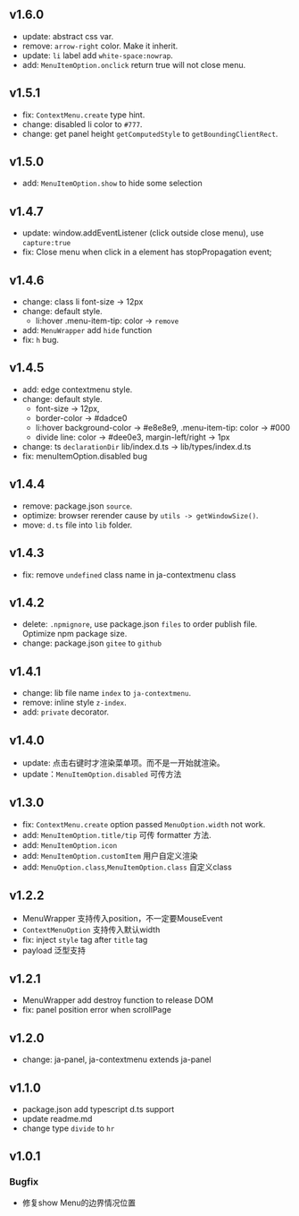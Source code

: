 ## v1.6.0
* update: abstract css var.
* remove: `arrow-right` color. Make it inherit.
* update: `li` label add `white-space:nowrap`.
* add: `MenuItemOption.onclick` return true will not close menu.
## v1.5.1
* fix: `ContextMenu.create` type hint.
* change: disabled li color to `#777`.
* change: get panel height `getComputedStyle` to `getBoundingClientRect`.
## v1.5.0
* add: `MenuItemOption.show` to hide some selection
## v1.4.7
* update: window.addEventListener (click outside close menu), use `capture:true` 
* fix: Close menu when click in a element has stopPropagation event; 
## v1.4.6
* change: class li font-size -> 12px
* change: default style.
    * li:hover .menu-item-tip: color -> `remove`
* add: `MenuWrapper` add `hide` function
* fix: `h` bug.
## v1.4.5
* add: edge contextmenu style.
* change: default style.
    * font-size -> 12px,
    * border-color -> #dadce0
    * li:hover background-color -> #e8e8e9, .menu-item-tip: color -> #000
    * divide line: color -> #dee0e3, margin-left/right -> 1px
* change: ts `declarationDir` lib/index.d.ts -> lib/types/index.d.ts
* fix: menuItemOption.disabled bug
## v1.4.4
* remove: package.json `source`.
* optimize: browser rerender cause by `utils -> getWindowSize()`.
* move: `d.ts` file into `lib` folder.
## v1.4.3
* fix: remove `undefined` class name in ja-contextmenu class
## v1.4.2
* delete: `.npmignore`, use package.json `files` to order publish file. Optimize npm package size.
* change: package.json `gitee` to `github`
## v1.4.1
* change: lib file name `index` to `ja-contextmenu`.
* remove: inline style `z-index`.
* add: `private` decorator.
## v1.4.0
* update: 点击右键时才渲染菜单项。而不是一开始就渲染。
* update：`MenuItemOption.disabled` 可传方法
## v1.3.0
* fix: `ContextMenu.create` option passed `MenuOption.width` not work.
* add: `MenuItemOption.title/tip` 可传 formatter 方法.
* add: `MenuItemOption.icon`
* add: `MenuItemOption.customItem` 用户自定义渲染
* add: `MenuOption.class`,`MenuItemOption.class` 自定义class
## v1.2.2
* MenuWrapper 支持传入position，不一定要MouseEvent
* `ContextMenuOption` 支持传入默认width
* fix: inject `style` tag after `title` tag
* payload 泛型支持
## v1.2.1
* MenuWrapper add destroy function to release DOM
* fix: panel position error when scrollPage
## v1.2.0
*  change: ja-panel, ja-contextmenu extends ja-panel
## v1.1.0
* package.json add typescript d.ts support
* update readme.md
* change type `divide` to `hr`
## v1.0.1
### Bugfix
* 修复show Menu的边界情况位置